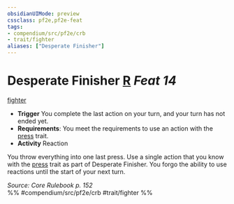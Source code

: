 ```yaml
---
obsidianUIMode: preview
cssclass: pf2e,pf2e-feat
tags:
- compendium/src/pf2e/crb
- trait/fighter
aliases: ["Desperate Finisher"]
---
```

# Desperate Finisher  [R](../../rules/core-rulebook/chapter-9-playing-the-game.md#Actions "Reaction") *Feat 14*  
[fighter](../../rules/traits/fighter.md)  

- **Trigger** You complete the last action on your turn, and your turn has not ended yet.
- **Requirements**: You meet the requirements to use an action with the [press](../../rules/traits/press.md) trait.
- **Activity** Reaction

You throw everything into one last press. Use a single action that you know with the [press](../../rules/traits/press.md) trait as part of Desperate Finisher. You forgo the ability to use reactions until the start of your next turn.

*Source: Core Rulebook p. 152*  
%% #compendium/src/pf2e/crb #trait/fighter %%